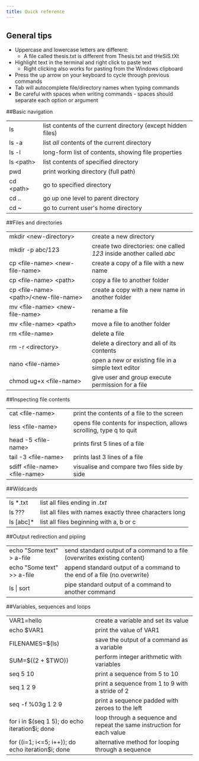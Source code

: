 ```yaml
---
title: Quick reference
---
```


General tips
------------

* Uppercase and lowercase letters are different:
	* A file called thesis.txt is different from Thesis.txt and tHeSiS.tXt
* Highlight text in the terminal and right click to paste text
	* Right clicking also works for pasting from the Windows clipboard
* Press the up arrow on your keyboard to cycle through previous commands
* Tab will autocomplete file/directory names when typing commands
* Be careful with spaces when writing commands - spaces should separate each option or argument

##Basic navigation

|   |   |
|:----------------- |:--------|
| ls | list contents of the current directory (except hidden files) |
| ls -a | list *all* contents of the current directory |
| ls -l | long-form list of contents, showing file properties |
| ls \<path\> | list contents of specified directory |
| pwd | print working directory (full path) |
| cd \<path\> | go to specified directory |
| cd .. | go up one level to parent directory |
| cd ~ | go to current user's home directory |

##Files and directories

|   |   |
|:----------------- |:--------|
| mkdir \<new-directory\> | create a new directory |
| mkdir -p abc/123 | create two directories: one called *123* inside another called *abc* |
| cp \<file-name\> \<new-file-name\> | create a copy of a file with a new name |
| cp \<file-name\> \<path\> | copy a file to another folder |
| cp \<file-name\> \<path\>/\<new-file-name\> | create a copy with a new name in another folder | 
| mv \<file-name\> \<new-file-name\> | rename a file |
| mv \<file-name\> \<path\> | move a file to another folder |
| rm \<file-name\> | delete a file |
| rm -r \<directory\> | delete a directory and all of its contents |
| nano \<file-name\> | open a new or existing file in a simple text editor |
| chmod ug+x \<file-name\> | give user and group execute permission for a file |

##Inspecting file contents

|   |   |
|:----------------- |:--------|
| cat \<file-name\> | print the contents of a file to the screen |
| less \<file-name\> | opens file contents for inspection, allows scrolling, type q to quit |
| head -5 \<file-name\> | prints first 5 lines of a file |
| tail -3 \<file-name\> | prints last 3 lines of a file |
| sdiff \<file-name\> \<file-name\> | visualise and compare two files side by side |

##Wildcards

|   |   |
|:----------------- |:--------|
| ls \*.txt | list all files ending in *.txt* |
| ls ??? | list all files with names exactly three characters long |
| ls [abc]* | list all files beginning with a, b or c |

##Output redirection and pipiing

|   |   |
|:----------------- |:--------|
| echo "Some text" > a-file | send standard output of a command to a file (overwrites existing content) |
| echo "Some text" >> a-file | append standard output of a command to the end of a file (no overwrite) |
| ls &#124; sort | pipe standard output of a command to another command |


##Variables, sequences and loops

|   |   |
|:----------------- |:--------|
| VAR1=hello | create a variable and set its value |
| echo \$VAR1 | print the value of VAR1 |
| FILENAMES=\$(ls) | save the output of a command as a variable |
| SUM=\$((2 + \$TWO)) | perform integer arithmetic with variables |
| seq 5 10 | print a sequence from 5 to 10 |
| seq 1 2 9 | print a sequence from 1 to 9 with a stride of 2 |
| seq -f %03g 1 2 9 | print a sequence padded with zeroes to the left |
| for i in \$(seq 1 5); do echo iteration$i; done | loop through a sequence and repeat the same instruction for each value |
| for ((i=1; i<=5; i++)); do echo iteration$i; done | alternative method for looping through a sequence |



